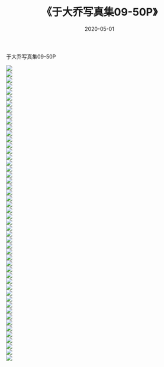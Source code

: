 ﻿---
layout: post
title:  《于大乔写真集09-50P》
date:   2020-05-01
img: http://img.660000.xyz/Sharelink/性感/2020/于大乔写真集09-50P/000.jpg
categories: [美女, 清纯, 唯美]
---

于大乔写真集09-50P

  ![](http://img.660000.xyz/Sharelink/性感/2020/于大乔写真集09-50P/001.jpg) <br> ![](http://img.660000.xyz/Sharelink/性感/2020/于大乔写真集09-50P/002.jpg) <br> ![](http://img.660000.xyz/Sharelink/性感/2020/于大乔写真集09-50P/003.jpg) <br> ![](http://img.660000.xyz/Sharelink/性感/2020/于大乔写真集09-50P/004.jpg) <br> ![](http://img.660000.xyz/Sharelink/性感/2020/于大乔写真集09-50P/005.jpg) <br> ![](http://img.660000.xyz/Sharelink/性感/2020/于大乔写真集09-50P/006.jpg) <br> ![](http://img.660000.xyz/Sharelink/性感/2020/于大乔写真集09-50P/007.jpg) <br> ![](http://img.660000.xyz/Sharelink/性感/2020/于大乔写真集09-50P/008.jpg) <br> ![](http://img.660000.xyz/Sharelink/性感/2020/于大乔写真集09-50P/009.jpg) <br> ![](http://img.660000.xyz/Sharelink/性感/2020/于大乔写真集09-50P/010.jpg) <br> ![](http://img.660000.xyz/Sharelink/性感/2020/于大乔写真集09-50P/011.jpg) <br> ![](http://img.660000.xyz/Sharelink/性感/2020/于大乔写真集09-50P/012.jpg) <br> ![](http://img.660000.xyz/Sharelink/性感/2020/于大乔写真集09-50P/013.jpg) <br> ![](http://img.660000.xyz/Sharelink/性感/2020/于大乔写真集09-50P/014.jpg) <br> ![](http://img.660000.xyz/Sharelink/性感/2020/于大乔写真集09-50P/015.jpg) <br> ![](http://img.660000.xyz/Sharelink/性感/2020/于大乔写真集09-50P/016.jpg) <br> ![](http://img.660000.xyz/Sharelink/性感/2020/于大乔写真集09-50P/017.jpg) <br> ![](http://img.660000.xyz/Sharelink/性感/2020/于大乔写真集09-50P/018.jpg) <br> ![](http://img.660000.xyz/Sharelink/性感/2020/于大乔写真集09-50P/019.jpg) <br> ![](http://img.660000.xyz/Sharelink/性感/2020/于大乔写真集09-50P/020.jpg) <br> ![](http://img.660000.xyz/Sharelink/性感/2020/于大乔写真集09-50P/021.jpg) <br> ![](http://img.660000.xyz/Sharelink/性感/2020/于大乔写真集09-50P/022.jpg) <br> ![](http://img.660000.xyz/Sharelink/性感/2020/于大乔写真集09-50P/023.jpg) <br> ![](http://img.660000.xyz/Sharelink/性感/2020/于大乔写真集09-50P/024.jpg) <br> ![](http://img.660000.xyz/Sharelink/性感/2020/于大乔写真集09-50P/025.jpg) <br> ![](http://img.660000.xyz/Sharelink/性感/2020/于大乔写真集09-50P/026.jpg) <br> ![](http://img.660000.xyz/Sharelink/性感/2020/于大乔写真集09-50P/027.jpg) <br> ![](http://img.660000.xyz/Sharelink/性感/2020/于大乔写真集09-50P/028.jpg) <br> ![](http://img.660000.xyz/Sharelink/性感/2020/于大乔写真集09-50P/029.jpg) <br> ![](http://img.660000.xyz/Sharelink/性感/2020/于大乔写真集09-50P/030.jpg) <br> ![](http://img.660000.xyz/Sharelink/性感/2020/于大乔写真集09-50P/031.jpg) <br> ![](http://img.660000.xyz/Sharelink/性感/2020/于大乔写真集09-50P/032.jpg) <br> ![](http://img.660000.xyz/Sharelink/性感/2020/于大乔写真集09-50P/033.jpg) <br> ![](http://img.660000.xyz/Sharelink/性感/2020/于大乔写真集09-50P/034.jpg) <br> ![](http://img.660000.xyz/Sharelink/性感/2020/于大乔写真集09-50P/035.jpg) <br> ![](http://img.660000.xyz/Sharelink/性感/2020/于大乔写真集09-50P/036.jpg) <br> ![](http://img.660000.xyz/Sharelink/性感/2020/于大乔写真集09-50P/037.jpg) <br> ![](http://img.660000.xyz/Sharelink/性感/2020/于大乔写真集09-50P/038.jpg) <br> ![](http://img.660000.xyz/Sharelink/性感/2020/于大乔写真集09-50P/039.jpg) <br> ![](http://img.660000.xyz/Sharelink/性感/2020/于大乔写真集09-50P/040.jpg) <br> ![](http://img.660000.xyz/Sharelink/性感/2020/于大乔写真集09-50P/041.jpg) <br> ![](http://img.660000.xyz/Sharelink/性感/2020/于大乔写真集09-50P/042.jpg) <br> ![](http://img.660000.xyz/Sharelink/性感/2020/于大乔写真集09-50P/043.jpg) <br> ![](http://img.660000.xyz/Sharelink/性感/2020/于大乔写真集09-50P/044.jpg) <br> ![](http://img.660000.xyz/Sharelink/性感/2020/于大乔写真集09-50P/045.jpg) <br> ![](http://img.660000.xyz/Sharelink/性感/2020/于大乔写真集09-50P/046.jpg) <br> ![](http://img.660000.xyz/Sharelink/性感/2020/于大乔写真集09-50P/047.jpg) <br> ![](http://img.660000.xyz/Sharelink/性感/2020/于大乔写真集09-50P/048.jpg) <br> ![](http://img.660000.xyz/Sharelink/性感/2020/于大乔写真集09-50P/049.jpg) <br> ![](http://img.660000.xyz/Sharelink/性感/2020/于大乔写真集09-50P/050.jpg) <br>